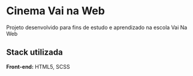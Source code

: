 # Cinema Vai na Web

Projeto desenvolvido para fins de estudo e aprendizado na escola Vai Na Web


## Stack utilizada

**Front-end:** HTML5, SCSS
